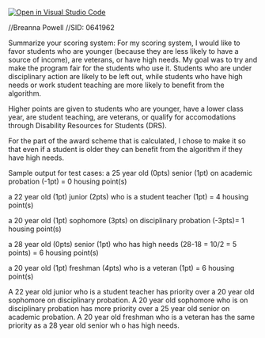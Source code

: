 [![Open in Visual Studio Code](https://classroom.github.com/assets/open-in-vscode-f059dc9a6f8d3a56e377f745f24479a46679e63a5d9fe6f495e02850cd0d8118.svg)](https://classroom.github.com/online_ide?assignment_repo_id=5832241&assignment_repo_type=AssignmentRepo)

//Breanna Powell
//SID: 0641962

Summarize your scoring system:
For my scoring system, I would like to favor students who are younger (because they are less likely to have a source of income), are veterans, or have high needs. My goal was to try and make the program fair for the students who use it. Students who are under disciplinary action are likely to be left out, while students who have high needs or work student teaching are more likely to benefit from the algorithm.

Higher points are given to students who are younger, have a lower class year, are student teaching, are veterans, or qualify for accomodations through Disability Resources for Students (DRS).

For the part of the award scheme that is calculated, I chose to make it so that even if a student is older they can benefit from the algorithm if they have high needs.


Sample output for test cases:
a 25 year old (0pts) senior (1pt) on academic probation (-1pt) = 0 housing point(s)

a 22 year old (1pt) junior (2pts) who is a student teacher (1pt) = 4 housing point(s)

a 20 year old (1pt) sophomore (3pts) on disciplinary probation (-3pts)= 1 housing point(s)

a 28 year old (0pts) senior (1pt) who has high needs (28-18 = 10/2 = 5 points) = 6 housing point(s)

a 20 year old (1pt) freshman (4pts) who is a veteran (1pt) = 6 housing point(s)


A 22 year old junior who is a student teacher has priority over a 20 year old sophomore on disciplinary probation.
A 20 year old sophomore who is on disciplinary probation has more priority over a 25 year old senior on academic probation.
A 20 year old freshman who is a veteran has the same priority as a 28 year old senior wh o has high needs.
